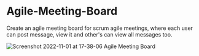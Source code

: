 # Agile-Meeting-Board

Create an agile meeting board for scrum agile meetings,
            where each user can post message, view it and other's can view all messages too.
            
![Screenshot 2022-11-01 at 17-38-06 Agile Meeting Board](https://user-images.githubusercontent.com/117064715/199224621-0e69bfab-3369-4a86-9fc3-5d15f3235b38.png)
